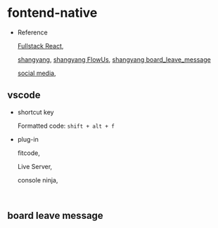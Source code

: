# fontend-native

- Reference

  [Fullstack React](https://www.bilibili.com/video/BV1JC4y1H7jv/), 

  [shangyang](https://www.bilibili.com/video/BV18m4y1y7gy), [shangyang FlowUs](https://flowus.cn/share/0b1dace8-0291-4430-952e-1553b667854b?promotionChannel=BZ_syqd_01), [shangyang board_leave_message](https://flowus.cn/share/95ca872b-eec4-417c-84ed-1602b3b12b39)

  [social media](https://www.bilibili.com/video/BV1tz421r7bC/), 





## vscode

- shortcut key

  Formatted code: `shift + alt + f`

  



- plug-in

  fitcode, 

  Live Server, 

  console ninja, 

​	





## board leave message




































































